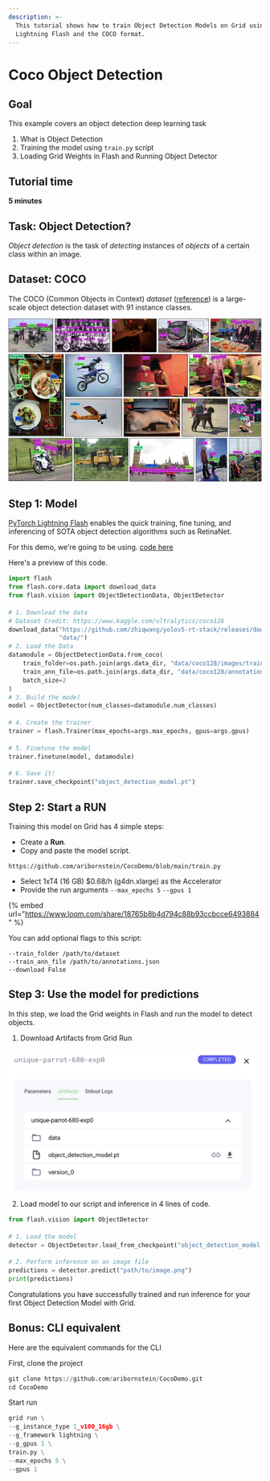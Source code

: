 ```yaml
---
description: >-
  This tutorial shows how to train Object Detection Models on Grid using
  Lightning Flash and the COCO format.
---
```


# Coco Object Detection

## Goal

This example covers an object detection deep learning task

1. What is Object Detection  
2. Training the model using `train.py` script
3. Loading Grid Weights in Flash and Running Object Detector

## Tutorial time

**5 minutes**

## Task: Object Detection? 

_Object detection_ is the task of _detecting_ instances of _objects_ of a certain class within an image. 

## Dataset: COCO

The COCO \(Common Objects in Context\) _dataset_  \([reference](https://cocodataset.org/)\) is a large-scale object detection dataset with 91 instance classes. 

![Example CoCo Images](../../.gitbook/assets/image%20%28124%29.png)

## Step 1: Model

[PyTorch Lightning Flash](https://lightning-flash.readthedocs.io/en/latest/reference/object_detection.html) enables the quick training, fine tuning,  and inferencing of SOTA object detection algorithms such as RetinaNet. 

For this demo, we're going to be using. [code here](https://github.com/aribornstein/CocoDemo/blob/main/train.py)

Here's a preview of this code.

```python
import flash
from flash.core.data import download_data
from flash.vision import ObjectDetectionData, ObjectDetector

# 1. Download the data
# Dataset Credit: https://www.kaggle.com/ultralytics/coco128
download_data("https://github.com/zhiqwang/yolov5-rt-stack/releases/download/v0.3.0/coco128.zip", 
              "data/")
# 2. Load the Data
datamodule = ObjectDetectionData.from_coco(
    train_folder=os.path.join(args.data_dir, "data/coco128/images/train2017/"),
    train_ann_file=os.path.join(args.data_dir, "data/coco128/annotations/instances_train2017.json"),
    batch_size=2
)
# 3. Build the model
model = ObjectDetector(num_classes=datamodule.num_classes)

# 4. Create the trainer
trainer = flash.Trainer(max_epochs=args.max_epochs, gpus=args.gpus)

# 5. Finetune the model
trainer.finetune(model, datamodule)

# 6. Save it!
trainer.save_checkpoint("object_detection_model.pt")
```

## Step 2: Start a RUN

Training this model on Grid has 4 simple steps:

* Create a **Run**.
* Copy and paste the model script.

```text
https://github.com/aribornstein/CocoDemo/blob/main/train.py
```

* Select  1xT4 \(16 GB\) $0.68/h \(g4dn.xlarge\) as the Accelerator
* Provide the  run arguments `--max_epochs 5` `--gpus 1` 

{% embed url="https://www.loom.com/share/18765b8b4d794c88b93ccbcce6493884" %}

You can add optional flags to this script:

```text
--train_folder /path/to/dataset
--train_ann_file /path/to/annotations.json
--download False
```

## Step 3: Use the model for predictions

In this step, we load the Grid weights in Flash and run the model to detect objects.

1. Download Artifacts from Grid Run 

![](../../.gitbook/assets/image%20%2883%29.png)

2. Load model to our script and inference in 4 lines of code. 

```python
from flash.vision import ObjectDetector

# 1. Load the model
detector = ObjectDetector.load_from_checkpoint("object_detection_model.pt")

# 2. Perform inference on an image file
predictions = detector.predict("path/to/image.png")
print(predictions)
```

Congratulations you have successfully trained and run inference for your first Object Detection Model with Grid. 

## Bonus: CLI equivalent

Here are the equivalent commands for the CLI

First, clone the project

```python
git clone https://github.com/aribornstein/CocoDemo.git
cd CocoDemo
```

Start run

```python
grid run \
--g_instance_type 1_v100_16gb \
--g_framework lightning \
--g_gpus 1 \
train.py \
--max_epochs 5 \
--gpus 1
```

